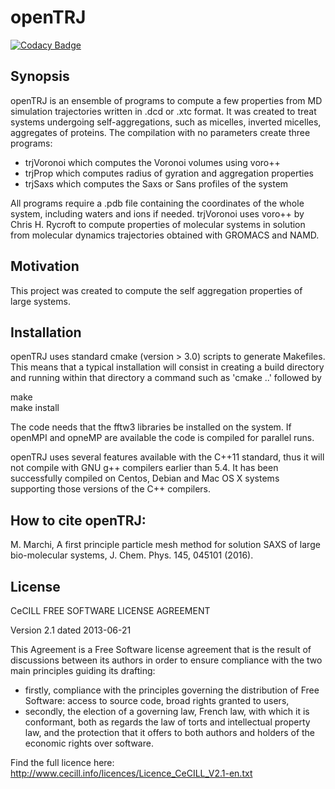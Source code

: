 # openTRJ

[![Codacy Badge](https://api.codacy.com/project/badge/Grade/a2d6bcff43164c28b7f8c147334b4065)](https://app.codacy.com/app/octupole/openTRJ?utm_source=github.com&utm_medium=referral&utm_content=octupole/openTRJ&utm_campaign=badger)

## Synopsis

openTRJ is an ensemble of programs to compute a few properties from MD simulation trajectories written in .dcd or .xtc format. It was created 
to treat systems undergoing self-aggregations, such as micelles, inverted micelles, aggregates of proteins. The compilation with no parameters 
create three programs:
* trjVoronoi which computes the Voronoi volumes using voro++
* trjProp    which computes radius of gyration and aggregation properties
* trjSaxs    which computes the Saxs or Sans profiles of the system

All programs require a .pdb file containing the coordinates of the whole system, including waters and ions if needed. trjVoronoi uses voro++ 
by Chris H. Rycroft to compute properties of molecular systems in solution from molecular dynamics trajectories 
obtained with GROMACS and NAMD. 

## Motivation

This project was created to compute the self aggregation properties of large systems.

## Installation

openTRJ uses standard cmake (version > 3.0) scripts to generate Makefiles. This means that a typical installation will consist in creating a build directory and running within
that directory a command such as 'cmake ..' followed by <br/>

make<br />
make install<br />

The code needs that the fftw3 libraries be installed on the system. If openMPI and opneMP are available the code is compiled for parallel runs.

openTRJ uses several features available with the C++11 standard, thus it will not compile with GNU g++ compilers earlier 
than 5.4. It has been successfully compiled on Centos, Debian and 
Mac OS X systems supporting those versions of the C++ compilers.

## How to cite openTRJ: 

M. Marchi, A first principle particle mesh method for solution SAXS of large bio-molecular systems, J. Chem. Phys. 145, 045101 (2016).

## License

  CeCILL FREE SOFTWARE LICENSE AGREEMENT

Version 2.1 dated 2013-06-21


This Agreement is a Free Software license agreement that is the result
of discussions between its authors in order to ensure compliance with
the two main principles guiding its drafting:

  * firstly, compliance with the principles governing the distribution
    of Free Software: access to source code, broad rights granted to users,
  * secondly, the election of a governing law, French law, with which it
    is conformant, both as regards the law of torts and intellectual
    property law, and the protection that it offers to both authors and
    holders of the economic rights over software.

Find the full licence here: http://www.cecill.info/licences/Licence_CeCILL_V2.1-en.txt
